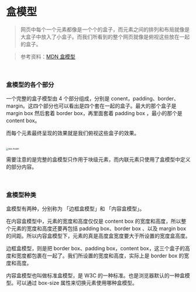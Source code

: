 # 盒模型

> 网页中每个一个元素都像是一个个的盒子，而元素之间的排列和布局就像是大盒子中放入了小盒子。而我们所看到的整个网页就像是俯视这些放在一起的盒子。

> 参考资料：[MDN 盒模型](https://developer.mozilla.org/zh-CN/docs/Learn/CSS/Building_blocks/The_box_model)

<br>

### 盒模型的各个部分

一个完整的盒子模型由 4 个部分组成，分别是 conent，padding、border、margin。这四个部分也可以看出是四个套在一起的盒子。最大的那个盒子是 margin box 然后套着 border box，再里面套着 padding box ，最小的那个是 content box。

而每个元素最终呈现的效果就是我们俯视这些盒子的效果。

<br>

<img src="https://uploadfiles.nowcoder.com/images/20191016/138549510_1571192703575_F65244E03F1CC2B16471E8ADC4821E42" alt="box-model" style="zoom: 40%;" />

<br>

需要注意的是完整的盒模型只作用于块级元素，而内联元素只使用了盒模型中定义的部分内容。

<br>



### 盒模型种类

盒模型有两种，分别称为 「边框盒模型」和 「内容盒模型」。

在内容盒模型中，元素的宽度和高度仅仅是 content box 的宽度和高度，所以整个元素的宽度和高度还要再包括 padding box、border box 、以及 margin box 的间距。所以内容盒模型下，元素的真是高度盒宽度要大于所设置的宽度盒高度。

边框盒模型，则是把 border box、padding box，content box，这三个盒子的高度和宽度都包裹在一起了。我们所设置的宽度和高度，实际上是 border box 的宽度和高度。

内容盒模型也叫做标准盒模型，是 W3C 的一种标准。也是浏览器默认的一种盒模型。可以通过 box-size 属性来切换元素使用哪种盒模型。



